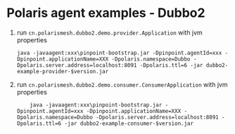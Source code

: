 # Polaris agent examples - Dubbo2

1. run `cn.polarismesh.dubbo2.demo.provider.Application` with jvm properties

    ```
    java -javaagent:xxx\pinpoint-bootstrap.jar -Dpinpoint.agentId=xxx -Dpinpoint.applicationName=XXX -Dpolaris.namespace=Dubbo -Dpolaris.server.address=localhost:8091 -Dpolaris.ttl=6 -jar dubbo2-example-provider-$version.jar
    ```
    
2. run  `cn.polarismesh.dubbo2.demo.consumer.ConsumerApplication` with jvm properties
    
    ```
        java -javaagent:xxx\pinpoint-bootstrap.jar -Dpinpoint.agentId=xxx -Dpinpoint.applicationName=XXX -Dpolaris.namespace=Dubbo -Dpolaris.server.address=localhost:8091 -Dpolaris.ttl=6 -jar dubbo2-example-consumer-$version.jar
    ```